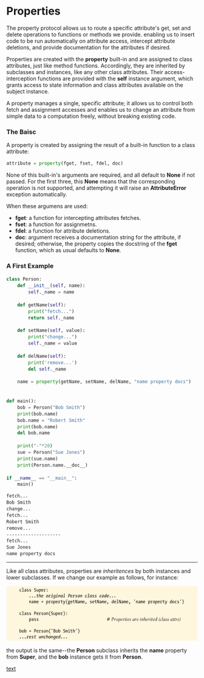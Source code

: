 # Properties 

The property protocol allows us to route a specific attribute's get, set and delete operations to functions or methods we provide. enabling us to insert code to be run automatically on attribute access, intercept attribute deletions, and provide documentation for the attributes if desired.

Properties are created with the **property** built-in and are assigned to class attributes, just like method functions. Accordingly, they are inherited by subclasses and instances, like any other class attributes. Their access-interception functions are provided with the **self** instance argument, which grants access to state information and class attributes available on the subject instance.


A property manages a single, specific attribute; it allows us to control both fetch and assignment accesses and enables us to change an attribute from simple data to a computation freely, without breaking existing code.


### The Baisc


A property is created by assigning the result of a built-in function to a class attribute:

```py
attribute = property(fget, fset, fdel, doc)
```

None of this built-in's arguments are required, and all default to **None** if not passed. For the first three, this **None** means that the corresponding operation is not supported, and attempting it will raise an **AttributeError** exception automatically.

When these argumens are used:

- **fget**: a function for intercepting attributes fetches.
- **fset**: a function for assignmetns.
- **fdel**: a function for attribute deletions.
- **doc**: argument receives a documentation string for the attribute, if desired; otherwise, the property copies the docstring of the **fget** function, which as usual defaults to **None**.


### A First Example

```py
class Person:
    def __init__(self, name):
        self._name = name 

    def getName(self):
        print("fetch...")
        return self._name
    
    def setName(self, value):
        print("change...")
        self._name = value 
    
    def delName(self):
        print('remove...')
        del self._name 

    name = property(getName, setName, delName, "name property docs")


def main():
    bob = Person("Bob Smith")
    print(bob.name)
    bob.name = "Robert Smith"
    print(bob.name)
    del bob.name 

    print("-"*20)
    sue = Person("Sue Jones")
    print(sue.name)
    print(Person.name.__doc__)

if __name__ == "__main__":
    main()
```

```bash
fetch...
Bob Smith
change...
fetch...
Robert Smith
remove...
--------------------
fetch...
Sue Jones
name property docs
```

----------

Like all class attributes, properties are *inheritences* by both instances and lower subclasses. If we change our example as follows, for instance:

![property](asset/101-property.png)

the output is the same--the **Person** subclass inherits the **name** property from **Super**, and the **bob** instance gets it from **Person**.


[text](https://)